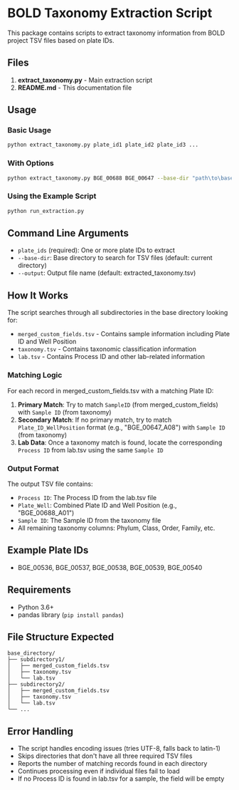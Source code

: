 # BOLD Taxonomy Extraction Script

This package contains scripts to extract taxonomy information from BOLD project TSV files based on plate IDs.

## Files

1. **extract_taxonomy.py** - Main extraction script
2. **README.md** - This documentation file

## Usage

### Basic Usage
```bash
python extract_taxonomy.py plate_id1 plate_id2 plate_id3 ...
```

### With Options
```bash
python extract_taxonomy.py BGE_00688 BGE_00647 --base-dir "path\to\base-directory" --output my_results.tsv
```

### Using the Example Script
```bash
python run_extraction.py
```

## Command Line Arguments

- `plate_ids` (required): One or more plate IDs to extract
- `--base-dir`: Base directory to search for TSV files (default: current directory)
- `--output`: Output file name (default: extracted_taxonomy.tsv)

## How It Works

The script searches through all subdirectories in the base directory looking for:
- `merged_custom_fields.tsv` - Contains sample information including Plate ID and Well Position
- `taxonomy.tsv` - Contains taxonomic classification information
- `lab.tsv` - Contains Process ID and other lab-related information

### Matching Logic

For each record in merged_custom_fields.tsv with a matching Plate ID:

1. **Primary Match**: Try to match `SampleID` (from merged_custom_fields) with `Sample ID` (from taxonomy)
2. **Secondary Match**: If no primary match, try to match `Plate_ID_WellPosition` format (e.g., "BGE_00647_A08") with `Sample ID` (from taxonomy)
3. **Lab Data**: Once a taxonomy match is found, locate the corresponding `Process ID` from lab.tsv using the same `Sample ID`

### Output Format

The output TSV file contains:
- `Process ID`: The Process ID from the lab.tsv file
- `Plate_Well`: Combined Plate ID and Well Position (e.g., "BGE_00688_A01")
- `Sample ID`: The Sample ID from the taxonomy file
- All remaining taxonomy columns: Phylum, Class, Order, Family, etc.

## Example Plate IDs
- BGE_00536, BGE_00537, BGE_00538, BGE_00539, BGE_00540

## Requirements

- Python 3.6+
- pandas library (`pip install pandas`)

## File Structure Expected

```
base_directory/
├── subdirectory1/
│   ├── merged_custom_fields.tsv
│   ├── taxonomy.tsv
│   └── lab.tsv
├── subdirectory2/
│   ├── merged_custom_fields.tsv
│   ├── taxonomy.tsv
│   └── lab.tsv
└── ...
```

## Error Handling

- The script handles encoding issues (tries UTF-8, falls back to latin-1)
- Skips directories that don't have all three required TSV files
- Reports the number of matching records found in each directory
- Continues processing even if individual files fail to load
- If no Process ID is found in lab.tsv for a sample, the field will be empty
